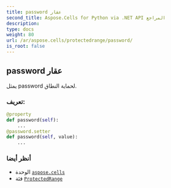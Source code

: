 ```yaml
---
title: password عقار
second_title: Aspose.Cells for Python via .NET API المراجع
description:
type: docs
weight: 80
url: /ar/aspose.cells/protectedrange/password/
is_root: false
---
```

##  password عقار

يمثل password لحماية النطاق.
###  تعريف:
```python
@property
def password(self):
    ...
@password.setter
def password(self, value):
    ...
```

###  أنظر أيضا
* الوحدة [`aspose.cells`](../../)
* فئة [`ProtectedRange`](/cells/python-net/ar/aspose.cells/protectedrange)
